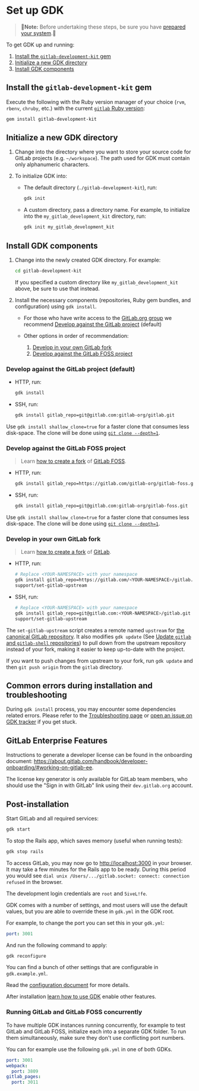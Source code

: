 # Set up GDK

> 🚨**Note:** Before undertaking these steps, be sure you have [prepared your system](./prepare.md).🚨

To get GDK up and running:

1. [Install the `gitlab-development-kit` gem](#install-the-gitlab-development-kit-gem)
1. [Initialize a new GDK directory](#initialize-a-new-gdk-directory)
1. [Install GDK components](#install-gdk-components)

## Install the `gitlab-development-kit` gem

Execute the following with the Ruby version manager of your choice (`rvm`, `rbenv`, `chruby`, etc.) with the current [`gitlab` Ruby version](https://gitlab.com/gitlab-org/gitlab/blob/master/.ruby-version):

```sh
gem install gitlab-development-kit
```

## Initialize a new GDK directory

1. Change into the directory where you want to store your source code for GitLab projects (e.g. `~/workspace`). The path used for
   GDK must contain only alphanumeric characters.

1. To initialize GDK into:

   - The default directory (`./gitlab-development-kit`), run:

     ```sh
     gdk init
     ```

   - A custom directory, pass a directory name. For example, to initialize into
     the `my_gitlab_development_kit` directory, run:

     ```sh
     gdk init my_gitlab_development_kit
     ```

## Install GDK components

1. Change into the newly created GDK directory. For example:

   ```sh
   cd gitlab-development-kit
   ```

   If you specified a custom directory like `my_gitlab_development_kit` above, be
   sure to use that instead.

1. Install the necessary components (repositories, Ruby gem bundles, and
   configuration) using `gdk install`.

   - For those who have write access to the [GitLab.org group](https://gitlab.com/gitlab-org)
     we recommend [Develop against the GitLab project](#develop-against-the-gitlab-project-default) (default)

   - Other options in order of recommendation:

     1. [Develop in your own GitLab fork](#develop-in-your-own-gitlab-fork)
     1. [Develop against the GitLab FOSS project](#develop-against-the-gitlab-foss-project)

### Develop against the GitLab project (default)

- HTTP, run:

  ```sh
  gdk install
  ```

- SSH, run:

  ```sh
  gdk install gitlab_repo=git@gitlab.com:gitlab-org/gitlab.git
  ```

Use `gdk install shallow_clone=true` for a faster clone that consumes less disk-space.
The clone will be done using [`git clone --depth=1`](https://www.git-scm.com/docs/git-clone#Documentation/git-clone.txt---depthltdepthgt).

### Develop against the GitLab FOSS project

> Learn [how to create a fork](https://docs.gitlab.com/ee/user/project/repository/forking_workflow.html#creating-a-fork) of [GitLab FOSS](https://gitlab.com/gitlab-org/gitlab-foss).

- HTTP, run:

  ```sh
  gdk install gitlab_repo=https://gitlab.com/gitlab-org/gitlab-foss.git
  ```

- SSH, run:

  ```sh
  gdk install gitlab_repo=git@gitlab.com:gitlab-org/gitlab-foss.git
  ```

Use `gdk install shallow_clone=true` for a faster clone that consumes less disk-space.
The clone will be done using [`git clone --depth=1`](https://www.git-scm.com/docs/git-clone#Documentation/git-clone.txt---depthltdepthgt).

### Develop in your own GitLab fork

> Learn [how to create a fork](https://docs.gitlab.com/ee/user/project/repository/forking_workflow.html#creating-a-fork) of [GitLab](https://gitlab.com/gitlab-org/gitlab).

- HTTP, run:

  ```sh
  # Replace <YOUR-NAMESPACE> with your namespace
  gdk install gitlab_repo=https://gitlab.com/<YOUR-NAMESPACE>/gitlab.git
  support/set-gitlab-upstream
  ```

- SSH, run:

  ```sh
  # Replace <YOUR-NAMESPACE> with your namespace
  gdk install gitlab_repo=git@gitlab.com:<YOUR-NAMESPACE>/gitlab.git
  support/set-gitlab-upstream
  ```

The `set-gitlab-upstream` script creates a remote named `upstream` for
[the canonical GitLab repository](https://gitlab.com/gitlab-org/gitlab). It also
modifies `gdk update` (See [Update `gitlab` and `gitlab-shell` repositories](howto/gdk_commands.md#update-gitlab-and-gitlab-shell-repositories))
to pull down from the upstream repository instead of your fork, making it easier
to keep up-to-date with the project.

If you want to push changes from upstream to your fork, run `gdk update` and then
`git push origin` from the `gitlab` directory.

## Common errors during installation and troubleshooting

During `gdk install` process, you may encounter some dependencies related errors. Please refer to the [Troubleshooting page](./howto/troubleshooting.md) or [open an issue on GDK tracker](https://gitlab.com/gitlab-org/gitlab-development-kit/issues) if you get stuck.

## GitLab Enterprise Features

Instructions to generate a developer license can be found in the
onboarding document: <https://about.gitlab.com/handbook/developer-onboarding/#working-on-gitlab-ee>.

The license key generator is only available for GitLab team members, who should use the "Sign in with GitLab" link using their `dev.gitlab.org` account.

## Post-installation

Start GitLab and all required services:

```sh
gdk start
```

To stop the Rails app, which saves memory (useful when running tests):

```sh
gdk stop rails
```

To access GitLab, you may now go to <http://localhost:3000> in your browser.
It may take a few minutes for the Rails app to be ready. During this period you would see `dial unix /Users/.../gitlab.socket: connect: connection refused` in the browser.

The development login credentials are `root` and
`5iveL!fe`.

GDK comes with a number of settings, and most users will use the
default values, but you are able to override these in `gdk.yml` in the
GDK root.

For example, to change the port you can set this in your `gdk.yml`:

```yaml
port: 3001
```

And run the following command to apply:

```sh
gdk reconfigure
```

You can find a bunch of other settings that are configurable in `gdk.example.yml`.

Read the [configuration document](howto/configuration.md) for more details.

After installation [learn how to use GDK](howto/README.md) enable other features.

### Running GitLab and GitLab FOSS concurrently

To have multiple GDK instances running concurrently, for example to
test GitLab and GitLab FOSS, initialize each into a separate GDK
folder. To run them simultaneously, make sure they don't use
conflicting port numbers.

You can for example use the following `gdk.yml` in one of both GDKs.

```yaml
port: 3001
webpack:
  port: 3809
gitlab_pages:
  port: 3011
```
